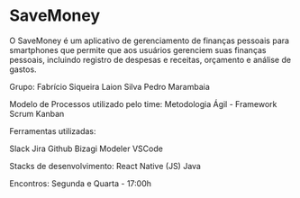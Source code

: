 # SaveMoney

O SaveMoney é um aplicativo de gerenciamento de finanças pessoais para smartphones que permite que aos usuários gerenciem suas finanças pessoais, incluindo registro de despesas e receitas, orçamento e análise de gastos.

Grupo: 
Fabrício Siqueira
Laion Silva
Pedro Marambaia

Modelo de Processos utilizado pelo time:
Metodologia Ágil - Framework Scrum
Kanban

Ferramentas utilizadas:

Slack
Jira
Github
Bizagi Modeler
VSCode

Stacks de desenvolvimento:
React Native (JS)
Java

Encontros:
Segunda e Quarta - 17:00h 

